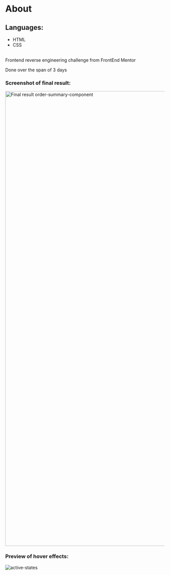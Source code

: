 # About

## Languages:
* HTML
* CSS
<br />
Frontend reverse engineering challenge from FrontEnd Mentor
<br />

Done over the span of 3 days
<br />

### Screenshot of final result:
<img width="1440" alt="Final result order-summary-component" src="https://user-images.githubusercontent.com/94437215/145000534-d3ad24f0-c54a-4bfc-a263-64f4cbd8df53.png">


### Preview of hover effects:
![active-states](https://user-images.githubusercontent.com/94437215/145349265-7d790c64-21a7-4bd3-9008-8c1ab29adeea.jpg)

